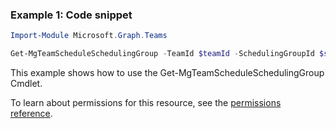 ### Example 1: Code snippet

```powershellImport-Module Microsoft.Graph.Teams

Get-MgTeamScheduleSchedulingGroup -TeamId $teamId -SchedulingGroupId $schedulingGroupId
```
This example shows how to use the Get-MgTeamScheduleSchedulingGroup Cmdlet.
To learn about permissions for this resource, see the [permissions reference](/graph/permissions-reference).

